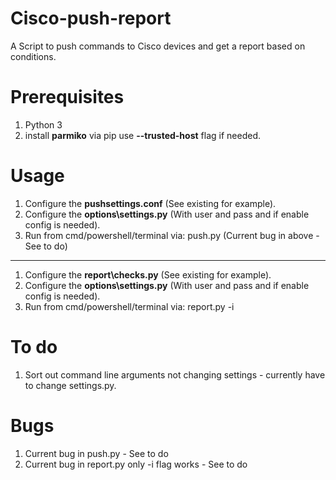 # Cisco-push-report
A Script to push commands to Cisco devices and get a report based on conditions.

# Prerequisites 
1. Python 3
2. install **parmiko** via pip use **--trusted-host** flag if needed.

# Usage
1. Configure the **pushsettings.conf** (See existing for example).
2. Configure the **options\settings.py** (With user and pass and if enable config is needed).
3. Run from cmd/powershell/terminal via: push.py
(Current bug in above - See to do)
***
1. Configure the **report\checks.py** (See existing for example).
2. Configure the **options\settings.py** (With user and pass and if enable config is needed).
3. Run from cmd/powershell/terminal via: report.py -i <IP ADDRESS>

# To do
1. Sort out command line arguments not changing settings - currently have to change settings.py.

# Bugs
1. Current bug in push.py - See to do
2. Current bug in report.py only -i flag works - See to do
